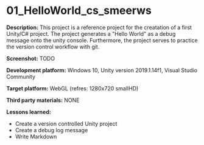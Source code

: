 # 01_HelloWorld_cs_smeerws

**Description:** This project is a reference project for the creatation of a first Unity/C# project.
The project generates a "Hello World" as a debug message onto the unity console.
Furthermore, the project serves to practice the version control workflow with git.  

**Screenshot:** TODO

**Development platform:** Windows 10, Unity version 2019.1.14f1, Visual Studio Community

**Target platform:** WebGL (refres: 1280x720 smallHD)

**Third party materials:** NONE

**Lessons learned:**
 - Create a version controlled Unity project
 - Create a debug log message 
 - Write Markdown
